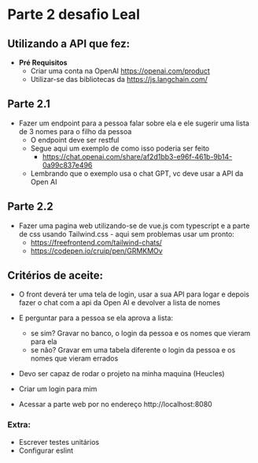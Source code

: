 # Parte 2 desafio Leal

## Utilizando a API que fez:
* **Pré Requisitos**
	* Criar uma conta na OpenAI https://openai.com/product
	* Utilizar-se das bibliotecas da https://js.langchain.com/

## Parte 2.1
* Fazer um endpoint para a pessoa falar sobre ela e ele sugerir uma lista de 3 nomes para o filho da pessoa
	* O endpoint deve ser restful
	* Segue aqui um exemplo de como isso poderia ser feito
		* https://chat.openai.com/share/af2d1bb3-e96f-461b-9b14-0a99c837e496
	* Lembrando que o exemplo usa o chat GPT, vc deve usar a API da Open AI
## Parte 2.2
* Fazer uma pagina web utilizando-se de vue.js com typescript e a parte de css usando Tailwind.css - aqui sem problemas usar um pronto: 
	* https://freefrontend.com/tailwind-chats/
	* https://codepen.io/cruip/pen/GRMKMOv
	

## Critérios de aceite: 
* O front deverá ter uma tela de login, usar a sua API para logar e depois fazer o chat com a api da Open AI e devolver a lista de nomes 

* E perguntar para a pessoa se ela aprova a lista:
	* se sim? Gravar no banco, o login da pessoa e os nomes que vieram para ela
	* se não? Gravar em uma tabela diferente o login da pessoa e os nomes que vieram errados
* Devo ser capaz de rodar o projeto na minha maquina (Heucles)
* Criar um login para mim
* Acessar a parte web por no endereço http://localhost:8080

### Extra: 

* Escrever testes unitários
* Configurar eslint
 
